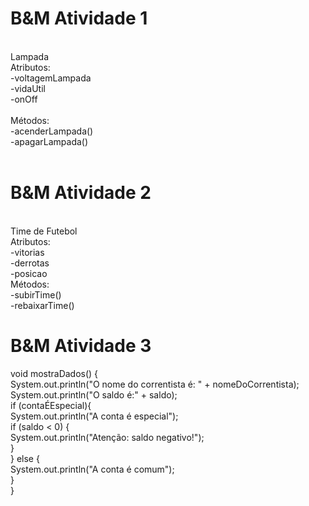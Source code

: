 <h1>B&M Atividade 1 </h1>
<br>
Lampada<br>
Atributos:<br>
-voltagemLampada<br>
-vidaUtil<br>
-onOff<br>
<br>
Métodos:<br>
-acenderLampada()<br>
-apagarLampada()<br>

<br>
<h1>B&M Atividade 2</h1>
<br>
Time de Futebol<br>
Atributos:<br>
-vitorias<br>
-derrotas<br>
-posicao<br>
Métodos:<br>
-subirTime()<br>
-rebaixarTime()<br>

<h1>B&M Atividade 3</h1>
void mostraDados() { <br>
        System.out.println("O nome do correntista é: " + nomeDoCorrentista);<br>
        System.out.println("O saldo é:" + saldo);<br>
        if (contaÉEspecial){<br>
        System.out.println("A conta é especial");<br>
        if (saldo < 0) {<br>
        System.out.println("Atenção: saldo negativo!");<br>
        }<br>
        } else {<br>
        System.out.println("A conta é comum");<br>
        }<br>
        }<br>
